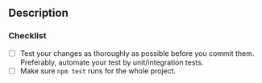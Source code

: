 <!-- 
Thank you for your contribution to our Project 🙌 

Before submitting your Pull Request, please take the time to check the points below and provide some descriptive information.
* [ ] If this PR comes from a fork, please [Allow edits from maintainers](https://help.github.com/en/github/collaborating-with-issues-and-pull-requests/allowing-changes-to-a-pull-request-branch-created-from-a-fork)
* [ ] Set a meaningful title. Format: {task_name} (closes #{issue_number}). For example: Use logger (closes #41)
* [ ] [Link your Pull Request to an issue](https://help.github.com/en/github/managing-your-work-on-github/linking-a-pull-request-to-an-issue) (if applicable)
* [ ] Create Draft pull requests if you need clarification or an explicit review before you can continue your work item.
* [ ] Make sure that your PR is not introducing _unnecessary_ reformatting (e.g., introduced by on-save hooks in your IDE)
* [ ] Make sure each new source file you add has a correct license header.
-->

## Description
<!-- Please be brief in describing which issue is solved by your PR or which enhancement it brings -->


### Checklist

* [ ] Test your changes as thoroughly as possible before you commit them. Preferably, automate your test by unit/integration tests.
* [ ] Make sure `npm test` runs for the whole project.
